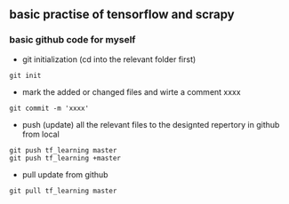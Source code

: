 ## basic practise of tensorflow and scrapy


### basic github code for myself
- git initialization (cd into the relevant folder first)
```
git init
```
- mark the added or changed files and wirte a comment xxxx
```
git commit -m 'xxxx'
```
- push (update) all the relevant files to the designted repertory in github from local
```
git push tf_learning master
git push tf_learning +master
```

- pull update from github
```
git pull tf_learning master
```
